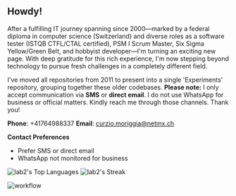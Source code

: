 ## Howdy!

After a fulfilling IT journey spanning since 2000—marked by a federal diploma in computer science (Switzerland) and diverse roles as a software tester (ISTQB CTFL/CTAL certified), PSM I Scrum Master, Six Sigma Yellow/Green Belt, and hobbyist developer—I'm turning an exciting new page. With deep gratitude for this rich experience, I'm now stepping beyond technology to pursue fresh challenges in a completely different field.

I've moved all repositories from 2011 to present into a single 'Experiments' repository, grouping together these older codebases. **Please note:** I only accept communication via **SMS** or **direct email**. I do not use WhatsApp for business or official matters. Kindly reach me through those channels. Thank you!  


**Phone**: +41764988337
**Email**: curzio.moriggia@netmx.ch 

**Contact Preferences**  
- Prefer SMS or direct email  
- WhatsApp not monitored for business  

![lab2's Top Languages](https://github-readme-stats.vercel.app/api/top-langs/?username=lab2&theme=default&show_icons=true&hide_border=true&layout=compact) ![lab2's Streak](https://github-readme-streak-stats.herokuapp.com/?user=lab2&theme=default&hide_border=true)

![workflow](https://github.com/lab2/Python/actions/workflows/push_event_workflow.yml/badge.svg)

